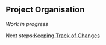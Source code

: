 ## Project Organisation 

*Work in progress*

Next steps:[Keeping Track of Changes](https://github.com/mikblack/ga-good-practice/tree/main/5.KeepingTrack)